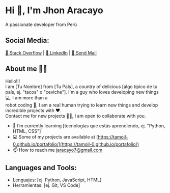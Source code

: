 # Hi 👋, I'm Jhon Aracayo  
A passionate developer from Perú

## Social Media:  
[🔗 Stack Overflow](https://stackoverflow.com/users/tu-usuario) | [💼 LinkedIn](https://www.linkedin.com/in/tu-usuario) | [📧 Send Mail](mailto:jaracayo7@gmail.com)

## About me 👨‍💻  
Hello!!!  
I am [Tu Nombre] from [Tu País], a country of delicious [algo típico de tu país, ej. "tacos" o "ceviche"]. I'm a guy who loves developing new things 💻. I am more than a  
robot coding 🤖, I am a real human trying to learn new things and develop incredible projects with ❤️.  
Contact me for new projects 👨‍💻, I am open to collaborate with you.

- 🌱 I’m currently learning [tecnologías que estás aprendiendo, ej. "Python, HTML, CSS"]
- 💻 Some of my projects are available at [https://tamoil-0.github.io/portafolio/](https://tamoil-0.github.io/portafolio/)
- 📫 How to reach me [jaracayo7@gmail.com](mailto:jaracayo7@gmail.com)

## Languages and Tools:  
- Lenguajes: [ej. Python, JavaScript, HTML]  
- Herramientas: [ej. Git, VS Code]  